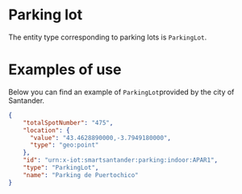 # Parking lot

The entity type corresponding to parking lots is `ParkingLot`.

# Examples of use

Below you can find an example of `ParkingLot`provided by the city of Santander.

```json
{
    "totalSpotNumber": "475",
    "location": {
      "value": "43.4628890000,-3.7949180000",
      "type": "geo:point"
    },
    "id": "urn:x-iot:smartsantander:parking:indoor:APAR1",
    "type": "ParkingLot",
    "name": "Parking de Puertochico"
}
```